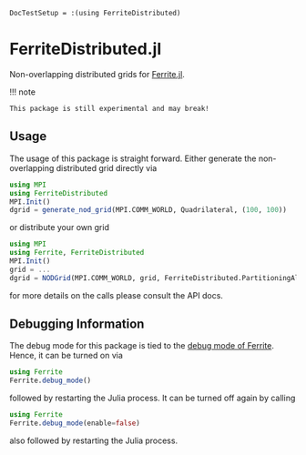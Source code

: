```@meta
DocTestSetup = :(using FerriteDistributed)
```

# FerriteDistributed.jl

Non-overlapping distributed grids for [Ferrite.jl](https://github.com/Ferrite-FEM/Ferrite.jl).

!!! note

    This package is still experimental and may break!

## Usage

The usage of this package is straight forward. Either generate the non-overlapping distributed grid directly via

```julia
using MPI
using FerriteDistributed
MPI.Init()
dgrid = generate_nod_grid(MPI.COMM_WORLD, Quadrilateral, (100, 100))
```

or distribute your own grid

```julia
using MPI
using Ferrite, FerriteDistributed
MPI.Init()
grid = ...
dgrid = NODGrid(MPI.COMM_WORLD, grid, FerriteDistributed.PartitioningAlgorithm.SFC())
```

for more details on the calls please consult the API docs.

## Debugging Information

The debug mode for this package is tied to the [debug mode of Ferrite](https://ferrite-fem.github.io/Ferrite.jl/stable/#Debugging-Information).
Hence, it can be turned on via

```julia
using Ferrite
Ferrite.debug_mode()
```

followed by restarting the Julia process. It can be turned off again by calling

```julia
using Ferrite
Ferrite.debug_mode(enable=false)
```

also followed by restarting the Julia process.
